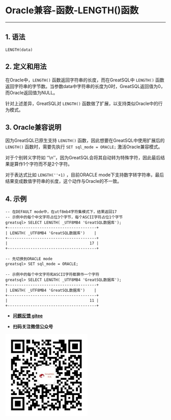 # Oracle兼容-函数-LENGTH()函数
---

## 1. 语法
```
LENGTH(data)
```

## 2. 定义和用法
在Oracle中，`LENGTH()` 函数返回字符串的长度，而在GreatSQL中 `LENGTH()` 函数返回字符串的字节数。当参数data中字符串的长度为0时，GreatSQL返回值为0，而Oracle返回值为NULL。

针对上述差异，GreatSQL对 `LENGTH()` 函数做了扩展，以支持类似Oracle中的行为模式。

## 3. Oracle兼容说明

因为GreatSQL已原生支持 `LENGTH()` 函数，因此想要在GreatSQL中使用扩展后的 `LENGTH()` 函数时，需要先执行 `SET sql_mode = ORACLE;` 激活Oracle兼容模式。

对于个别转义字符如 ‘‘\n’’，因为GreatSQL会将其自动转为特殊字符，因此最后结果是算作1个字符而不是2个字符。

对于表达式比如 `LENGTH(''+1)` ，目前ORACLE mode下支持数字转字符串，最后结果变成数值字符串的长度，这个动作与Oracle的不一致。

## 4. 示例

```
-- 在DEFAULT mode中，在utf8mb4字符集模式下，结果返回17
-- 示例中的每个中文字符占位3个字节，每个ASCII字符占位1个字节
greatsql> SELECT LENGTH( _UTF8MB4 'GreatSQL数据库');
+---------------------------------------+
| LENGTH( _UTF8MB4 'GreatSQL数据库')    |
+---------------------------------------+
|                                    17 |
+---------------------------------------+

-- 先切换到ORACLE mode
greatsql> SET sql_mode = ORACLE;

-- 示例中的每个中文字符和ASCII字符都算作一个字符
greatsql> SELECT LENGTH( _UTF8MB4 'GreatSQL数据库');
+---------------------------------------+
| LENGTH( _UTF8MB4 'GreatSQL数据库')    |
+---------------------------------------+
|                                    11 |
+---------------------------------------+
```

- **[问题反馈 gitee](https://gitee.com/GreatSQL/GreatSQL-Manual/issues)**

- **扫码关注微信公众号**

![greatsql-wx](../../greatsql-wx.jpg)
